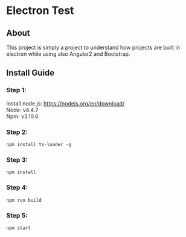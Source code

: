 # Electron Test

## About

This project is simply a project to understand how projects are built in electron while using also Angular2 and Bootstrap.

## Install Guide

### Step 1:
Install node.js: https://nodejs.org/en/download/ <br/>
Node: v4.4.7 <br/>
Npm: v3.10.6

### Step 2:
```
npm install ts-loader -g
```
### Step 3:
```
npm install
```
### Step 4:
```
npm run build
```
### Step 5:
```
npm start
```
